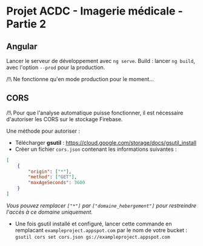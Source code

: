 # Projet ACDC - Imagerie médicale - Partie 2

## Angular

Lancer le serveur de développement avec `ng serve`.
Build : lancer `ng build`, avec l'option `--prod` pour la production.

/!\ Ne fonctionne qu'en mode production pour le moment...

## CORS

/!\ Pour que l'analyse automatique puisse fonctionner, il est nécessaire d'autoriser les CORS sur le stockage Firebase.

Une méthode pour autoriser :
- Télécharger **gsutil** : https://cloud.google.com/storage/docs/gsutil_install
- Créer un fichier `cors.json` contenant les informations suivantes :
```JSON
[
	{
		"origin": ["*"],
		"method": ["GET"],
		"maxAgeSeconds": 3600
	}
]
```
*Vous pouvez remplacer `["*"]` par `["domaine_hebergement"]` pour restreindre l'accès à ce domaine uniquement.*
- Une fois gsutil installé et configuré, lancer cette commande en remplacant `exampleproject.appspot.com` par le nom de votre bucket :
`gsutil cors set cors.json gs://exampleproject.appspot.com`
